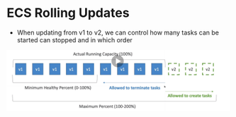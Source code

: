 # ECS Rolling Updates

* When updating from v1 to v2, we can control how many tasks can be started can stopped and in which order

![RollingUpdates](images/RollingUpdates.png)
